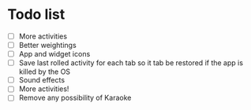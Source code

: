 Todo list
=========

* [ ] More activities
* [ ] Better weightings
* [ ] App and widget icons
* [ ] Save last rolled activity for each tab so it tab be restored if the app is killed by the OS
* [ ] Sound effects
* [ ] More activities!
* [ ] Remove any possibility of Karaoke
